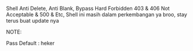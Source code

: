Shell Anti Delete, Anti Blank, Bypass Hard Forbidden 403 & 406 Not Acceptable & 500 & Etc, Shell ini masih dalam perkembangan ya broo, stay terus buat update nya

NOTE:

Pass Default : heker
